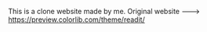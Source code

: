 This is a clone website made by me.
Original website ---> https://preview.colorlib.com/theme/readit/
